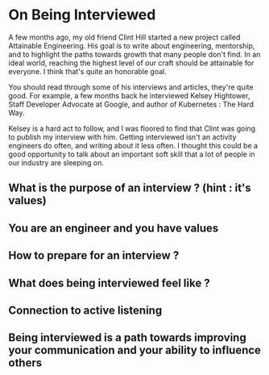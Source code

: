 On Being Interviewed
=====================

A few months ago, my old friend Clint Hill started a new project called Attainable Engineering. His goal is to write about engineering, mentorship, and to highlight the paths towards growth that many people don't find. In an ideal world, reaching the highest level of our craft should be attainable for everyone. I think that's quite an honorable goal.

You should read through some of his interviews and articles, they're quite good. For example, a few months back he interviewed Kelsey Hightower, Staff Developer Advocate at Google, and author of Kubernetes : The Hard Way.

Kelsey is a hard act to follow, and I was floored to find that Clint was going to publish my interview with him. Getting interviewed isn't an activity engineers do often, and writing about it less often. I thought this could be a good opportunity to talk about an important soft skill that a lot of people in our industry are sleeping on.

What is the purpose of an interview ? (hint : it's values)
----------------------------------------------------------

You are an engineer and you have values
---------------------------------------

How to prepare for an interview ?
---------------------------------------


What does being interviewed feel like ?
---------------------------------------

Connection to active listening
---------------------------------------

Being interviewed is a path towards improving your communication and your ability to influence others
----------------------------------------------------------
